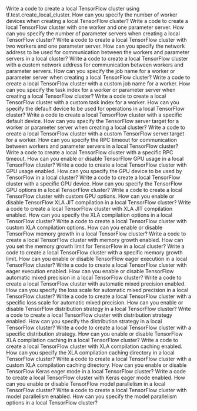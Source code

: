 Write a code to create a local TensorFlow cluster using tf.test.create_local_cluster.
How can you specify the number of worker devices when creating a local TensorFlow cluster?
Write a code to create a local TensorFlow cluster with one worker and one parameter server.
How can you specify the number of parameter servers when creating a local TensorFlow cluster?
Write a code to create a local TensorFlow cluster with two workers and one parameter server.
How can you specify the network address to be used for communication between the workers and parameter servers in a local cluster?
Write a code to create a local TensorFlow cluster with a custom network address for communication between workers and parameter servers.
How can you specify the job name for a worker or parameter server when creating a local TensorFlow cluster?
Write a code to create a local TensorFlow cluster with a custom job name for a worker.
How can you specify the task index for a worker or parameter server when creating a local TensorFlow cluster?
Write a code to create a local TensorFlow cluster with a custom task index for a worker.
How can you specify the default device to be used for operations in a local TensorFlow cluster?
Write a code to create a local TensorFlow cluster with a specific default device.
How can you specify the TensorFlow server target for a worker or parameter server when creating a local cluster?
Write a code to create a local TensorFlow cluster with a custom TensorFlow server target for a worker.
How can you specify the RPC timeout for communication between workers and parameter servers in a local TensorFlow cluster?
Write a code to create a local TensorFlow cluster with a specific RPC timeout.
How can you enable or disable TensorFlow GPU usage in a local TensorFlow cluster?
Write a code to create a local TensorFlow cluster with GPU usage enabled.
How can you specify the GPU device to be used by TensorFlow in a local cluster?
Write a code to create a local TensorFlow cluster with a specific GPU device.
How can you specify the TensorFlow GPU options in a local TensorFlow cluster?
Write a code to create a local TensorFlow cluster with custom GPU options.
How can you enable or disable TensorFlow XLA JIT compilation in a local TensorFlow cluster?
Write a code to create a local TensorFlow cluster with XLA JIT compilation enabled.
How can you specify the XLA compilation options in a local TensorFlow cluster?
Write a code to create a local TensorFlow cluster with custom XLA compilation options.
How can you enable or disable TensorFlow memory growth in a local TensorFlow cluster?
Write a code to create a local TensorFlow cluster with memory growth enabled.
How can you set the memory growth limit for TensorFlow in a local cluster?
Write a code to create a local TensorFlow cluster with a specific memory growth limit.
How can you enable or disable TensorFlow eager execution in a local TensorFlow cluster?
Write a code to create a local TensorFlow cluster with eager execution enabled.
How can you enable or disable TensorFlow automatic mixed precision in a local TensorFlow cluster?
Write a code to create a local TensorFlow cluster with automatic mixed precision enabled.
How can you specify the loss scale for automatic mixed precision in a local TensorFlow cluster?
Write a code to create a local TensorFlow cluster with a specific loss scale for automatic mixed precision.
How can you enable or disable TensorFlow distribution strategy in a local TensorFlow cluster?
Write a code to create a local TensorFlow cluster with distribution strategy enabled.
How can you specify the distribution strategy in a local TensorFlow cluster?
Write a code to create a local TensorFlow cluster with a specific distribution strategy.
How can you enable or disable TensorFlow XLA compilation caching in a local TensorFlow cluster?
Write a code to create a local TensorFlow cluster with XLA compilation caching enabled.
How can you specify the XLA compilation caching directory in a local TensorFlow cluster?
Write a code to create a local TensorFlow cluster with a custom XLA compilation caching directory.
How can you enable or disable TensorFlow Keras eager mode in a local TensorFlow cluster?
Write a code to create a local TensorFlow cluster with Keras eager mode enabled.
How can you enable or disable TensorFlow model parallelism in a local TensorFlow cluster?
Write a code to create a local TensorFlow cluster with model parallelism enabled.
How can you specify the model parallelism options in a local TensorFlow cluster?
